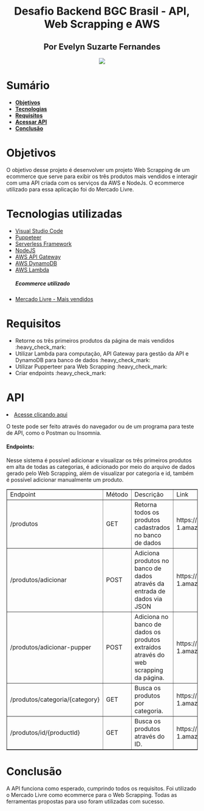 <div id="inicio">
    <h1 id="titulo" align="center"> Desafio Backend BGC Brasil - API, Web Scrapping e AWS</h1>
	<h2 id="titulo" align="center"> Por Evelyn Suzarte Fernandes</h1>
	<p id="descricao" align="justify"></p>	
    <p align ="center"><img src="http://img.shields.io/static/v1?label=STATUS&message=Concluido&color=GREEN&style=for-the-badge"/>
</div>



<div id="sumario">
    <h1>Sumário</h1>
	<ul>
        <li><a href="#objetivos"> <b>Objetivos</b></li>
        <li><a href="#tecnologias"> <b>Tecnologias</b></li>
		<li><a href="#requisitos"> <b>Requisitos</b></li>
        <li><a href="#acessar-api"> <b>Acessar API</b></li>
        <li><a href="#conclusao"> <b>Conclusão</b> </a> </li>
	</ul>	
</div>


<div id="objetivos">
	<h1>Objetivos</h1>
	<p>O objetivo desse projeto é desenvolver um projeto Web Scrapping de um ecommerce que serve para exibir os três produtos mais vendidos e interagir com uma API criada com os serviços da AWS e NodeJs. O ecommerce utilizado para essa aplicação foi do Mercado Livre.</p>
</div>


<div id="tecnologias">
	<h1>Tecnologias utilizadas</h1>
	<ul>        
		<li><a href="https://code.visualstudio.com/download">Visual Studio Code</a></li>
        <li><a href="https://pptr.dev/">Puppeteer </a></li>
        <li><a href="https://aws.amazon.com/pt/?nc2=h_lg">Serverless Framework</a></li>
        <li><a href="https://aws.amazon.com/pt/?nc2=h_lg">NodeJS</a></li>
        <li><a href="https://aws.amazon.com/pt/?nc2=h_lg">AWS API Gateway</a></li>
        <li><a href="https://aws.amazon.com/pt/?nc2=h_lg">AWS DynamoDB</a></li>
        <li><a href="https://aws.amazon.com/pt/?nc2=h_lg">AWS Lambda</a></li>
        <h5>Ecommerce utilizado</h5>
        <li><a href="https://www.mercadolivre.com.br/mais-vendidos">Mercado Livre - Mais vendidos</a></li>
	</ul>
</div>


<div id="requisitos">
    <h1>Requisitos</h1>
	<ul>
		<li>Retorne os três primeiros produtos da página de mais vendidos :heavy_check_mark:</li>
		<li>Utilizar Lambda para computação, API Gateway para gestão da API e DynamoDB para banco de dados :heavy_check_mark:</li>
        <li>Utilizar Pupperteer para Web Scrapping :heavy_check_mark:</li>
		<li>Criar endpoints :heavy_check_mark:</li>
</div>

<div id="acessar-api">
    <h1>API</h1>
	<li><a href="https://82qunkwy1e.execute-api.us-east-1.amazonaws.com/">Acesse clicando aqui</a></li>
    <p>O teste pode ser feito através do navegador ou de um programa para teste de API, como o Postman ou Insomnia.</p> 
    <p></p>
    <h4>Endpoints:</h4>
    <p>Nesse sistema é possível adicionar e visualizar os três primeiros produtos em alta de todas as categorias, é adicionado por meio do arquivo de dados gerado pelo Web Scrapping, além de visualizar por categoria e id, também é possível adicionar manualmente um produto.</p>
    <table border="1" align="center">
    <tr>
        <td>Endpoint</td>
        <td>Método</td>
        <td>Descrição</td>
        <td>Link</td>
        <td>Exemplo de entrada</td>
    </tr>
    <tr>
        <td>/produtos</td>
        <td>GET</td>
        <td>Retorna todos os produtos cadastrados no banco de dados</td>
        <td>https://82qunkwy1e.execute-api.us-east-1.amazonaws.com/produtos</td>
        <td>-</td>
    </tr>
    <tr>
        <td>/produtos/adicionar</td>
        <td>POST</td>
        <td>Adiciona produtos no banco de dados através da entrada de dados via JSON</td>
        <td>https://82qunkwy1e.execute-api.us-east-1.amazonaws.com/adicionar</td>
        <td>  {
            "productId": "10_Eletrônicos",
            "name": "Notebook Dell Inspiron 15 3000",
            "valor": "3499.00",
            "category": "Eletrônicos"
        }
        </td>
    </tr>
        <tr>
        <td>/produtos/adicionar-pupper</td>
        <td>POST</td>
        <td>Adiciona no banco de dados os produtos extraídos através do web scrapping da página.</td>
        <td>https://82qunkwy1e.execute-api.us-east-1.amazonaws.com/produtos/adicionar-pupper</td>
        <td>-</td>
    </tr>
    <tr>
        <td>/produtos/categoria/{category}</td>
        <td>GET</td>
        <td>Busca os produtos por categoria.</td>
        <td>https://82qunkwy1e.execute-api.us-east-1.amazonaws.com/produtos/categoria/{category}</td>
        <td>https://82qunkwy1e.execute-api.us-east-1.amazonaws.com/produtos/categoria/CELULARES E TELEFONES</td>
    </tr>
    <tr>
        <td>/produtos/id/{productId}</td>
        <td>GET</td>
        <td>Busca os produtos através do ID.</td>
        <td>https://82qunkwy1e.execute-api.us-east-1.amazonaws.com/produtos/id/{productId}</td>
        <td>https://82qunkwy1e.execute-api.us-east-1.amazonaws.com/produtos/id/2_ACESSÓRIOS </td>
    </tr>
</table>


<div id="conclusao">
	<h1>Conclusão</h1>
	<p>A API funciona como esperado, cumprindo todos os requisitos. Foi utilizado o Mercado Livre como ecommerce para o Web Scrapping. Todas as ferramentas propostas para uso foram utilizadas com sucesso.</p>
</div>

</div>